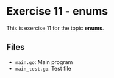 # Exercise 11 - enums

This is exercise 11 for the topic **enums**.

## Files
- `main.go`: Main program
- `main_test.go`: Test file
